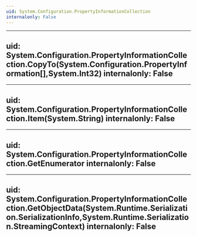 ```yaml
---
uid: System.Configuration.PropertyInformationCollection
internalonly: False
---
```


---
uid: System.Configuration.PropertyInformationCollection.CopyTo(System.Configuration.PropertyInformation[],System.Int32)
internalonly: False
---

---
uid: System.Configuration.PropertyInformationCollection.Item(System.String)
internalonly: False
---

---
uid: System.Configuration.PropertyInformationCollection.GetEnumerator
internalonly: False
---

---
uid: System.Configuration.PropertyInformationCollection.GetObjectData(System.Runtime.Serialization.SerializationInfo,System.Runtime.Serialization.StreamingContext)
internalonly: False
---
